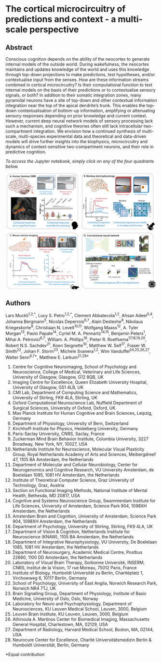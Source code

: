 # The cortical microcircuitry of predictions and context - a multi-scale perspective

## Abstract

Conscious cognition depends on the ability of the neocortex to generate internal models of the outside world. During wakefulness, the neocortex maintains and updates knowledge of the world and uses this knowledge through top-down projections to make predictions, test hypotheses, and/or contextualise input from the senses. How are these information streams combined in cortical microcircuitry? Is their computational function to test internal models on the basis of their predictions or to contextualise sensory signals, or both? In addition to their somatic integration zones, many pyramidal neurons have a site of top-down and other contextual information integration near the top of the apical dendrite’s trunk. This enables the top-down contextualisation of bottom-up information, amplifying or attenuating sensory responses depending on prior knowledge and current context. However, current deep neural network models of sensory processing lack such a mechanism, and cognitive theories often still lack intracellular two-compartment integration. We envision how a continued synthesis of multi-scale, multi-species experimental data and theoretical and data-driven models will drive further insights into the biophysics, microcircuitry and dynamics of context-sensitive two-compartment neurons, and their role in predictive cognition.

*To access the Jupyter notebook, simply click on any of the four quadrants below.*
<p align="center">
  <a
    href="https://lab.ch.ebrains.eu/hub/user-redirect/lab/tree/shared/The%20cortical%20microcircuitry%20of%20predictions%20and%20context%20-%20A%20multi-scale%20perspective/notebooks/Human%2BDNN.ipynb"
    target="_blank"
    rel="noreferrer noopener"
    ><img
      src="./misc/Fig3_1.png"
      width="49%"
  /></a>
  <a
    href="https://lab.ch.ebrains.eu/hub/user-redirect/lab/tree/shared/The%20cortical%20microcircuitry%20of%20predictions%20and%20context%20-%20A%20multi-scale%20perspective/notebooks/Monkey.ipynb"
    target="_blank"
    rel="noreferrer noopener"
    ><img
      src="./misc/Fig3_2.png"
      width="49%"
  /></a>
  <a
    href="https://lab.ch.ebrains.eu/hub/user-redirect/lab/tree/shared/The%20cortical%20microcircuitry%20of%20predictions%20and%20context%20-%20A%20multi-scale%20perspective/notebooks/Mice.ipynb"
    target="_blank"
    rel="noreferrer noopener"
    ><img
      src="./misc/Fig3_3.png"
      width="49%"
  /></a>
  <a
    href="https://lab.ch.ebrains.eu/hub/user-redirect/lab/tree/shared/The%20cortical%20microcircuitry%20of%20predictions%20and%20context%20-%20A%20multi-scale%20perspective/notebooks/Human%2BDNN.ipynb"
    target="_blank"
    rel="noreferrer noopener"
    ><img
      src="./misc/Fig3_4.png"
      width="49%"
  /></a>
</p>


## Authors


Lars Muckli<sup>1,2,\*</sup>,
Lucy S. Petro<sup>1,2,\*</sup>, 
Clement Abbatecola<sup>1,2</sup>, 
Ahsan Adeel<sup>3,4</sup>, 
Johanna Bergmann<sup>5</sup>, 
Nicolas Deperrois<sup>6,7</sup>, 
Alain Destexhe<sup>8</sup>, 
Nikolaus Kriegeskorte<sup>9</sup>, 
Christiaan N. Levelt<sup>10,11</sup>, 
Wolfgang Maass<sup>12</sup>, 
A. Tyler Morgan<sup>13</sup>, 
Paolo Papale<sup>14</sup>, 
Cyriel M. A. Pennartz<sup>14,15</sup>, 
Benjamin Peters<sup>1</sup>, 
Mihai A. Petrovici<sup>6,7</sup>, 
William. A. Phillips<sup>16</sup>, 
Pieter R. Roelfsema<sup>17,18,19,20</sup>, 
Robert N.S. Sachdev<sup>21</sup>, 
Koen Seignette<sup>10</sup>, 
Matthew W. Self<sup>17</sup>, 
Fraser W. Smith<sup>22</sup>, 
Johan F. Storm<sup>23</sup>, 
Michele Svanera<sup>1,2</sup>, 
Wim Vanduffel<sup>24,25,26,27</sup>, 
Walter Senn<sup>6,7\*</sup>, 
Matthew E. Larkum<sup>21,28\*</sup> 

1. Centre for Cognitive Neuroimaging, School of Psychology and Neuroscience, College of Medical, Veterinary and Life Sciences, University of Glasgow, Glasgow, G12 8QB, UK
2. Imaging Centre for Excellence, Queen Elizabeth University Hospital, University of Glasgow, G51 4LB, UK
3. CMI Lab, Department of Computing Science and Mathematics, University of Stirling, FK9 4LA, Stirling, UK
4. Oxford Computational Neuroscience Lab, Nuffield Department of Surgical Sciences, University of Oxford, Oxford, UK.
5. Max Planck Institute for Human Cognitive and Brain Sciences, Leipzig, Germany
6. Department of Physiology, University of Bern, Switzerland
7. Kirchhoff-Institute for Physics, Heidelberg University, Germany
8. Paris-Saclay University, CNRS, Saclay, France
9. Zuckerman Mind Brain Behavior Institute, Columbia University, 3227 Broadway, New York, NY, 10027, USA
10. Netherlands Institute for Neuroscience, Molecular Visual Plasticity Group, Royal Netherlands Academy of Arts and Sciences, Meibergdreef 47, 1105 BA Amsterdam, the Netherlands
11. Department of Molecular and Cellular Neurobiology, Center for Neurogenomics and Cognitive Research, VU University Amsterdam, de Boelelaan 1085, 1081 HV Amsterdam, the Netherlands
12. Institute of Theoretical Computer Science, Graz University of Technology, Graz, Austria
13. Section on Functional Imaging Methods, National Institute of Mental Health, Bethesda, MD 20817, USA
14. Cognitive and Systems Neuroscience Group, Swammerdam Institute for Life Sciences, University of Amsterdam, Science Park 904, 1098XH Amsterdam, the Netherlands
15. Amsterdam Brain and Cognition, University of Amsterdam, Science Park 904, 1098XH Amsterdam, the Netherlands
16. Department of Psychology, University of Stirling, Stirling, FK9 4LA, UK
17. Department of Vision & Cognition, Netherlands Institute for Neuroscience (KNAW), 1105 BA Amsterdam, the Netherlands
18. Department of Integrative Neurophysiology, VU University, De Boelelaan 1085, 1081 HV Amsterdam, the Netherlands
19. Department of Neurosurgery, Academic Medical Centre, Postbus 22660, 1100 DD Amsterdam, the Netherlands
20. Laboratory of Visual Brain Therapy, Sorbonne Université, INSERM, CNRS, Institut de la Vision, 17 rue Moreau, 75012 Paris, France
21. Institute of Biology, Humboldt Universität zu Berlin, Charitéplatz 1, Virchowweg 6, 10117 Berlin, Germany
22. School of Psychology, University of East Anglia, Norwich Research Park, Norwich NR4 7TJ, UK
23. Brain Signalling Group, Department of Physiology, Institute of Basic Medicine, University of Oslo, Oslo, Norway
24. Laboratory for Neuro and Psychophysiology, Department of Neurosciences, KU Leuven Medical School, Leuven, 3000, Belgium
25. Leuven Brain Institute, KU Leuven, Leuven, 3000, Belgium
26. Athinoula A. Martinos Center for Biomedical Imaging, Massachusetts General Hospital, Charlestown, MA, 02129, USA
27. Department of Radiology, Harvard Medical School, Boston, MA, 02144, USA
28. Neurocure Center for Excellence, Charité Universitätsmedizin Berlin & Humboldt Universität, Berlin, Germany

*Equal contribution

